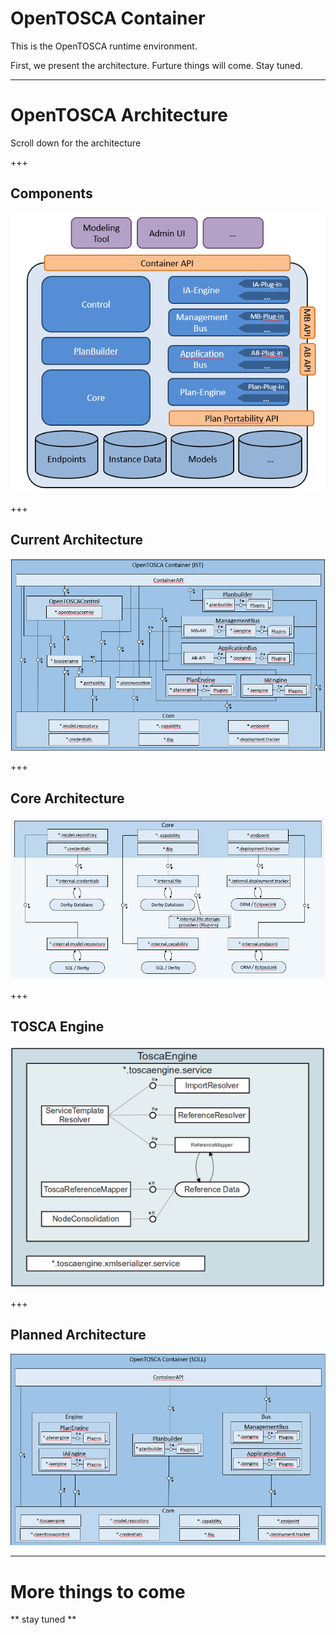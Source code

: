 # OpenTOSCA Container

This is the OpenTOSCA runtime environment.

First, we present the architecture.
Furture things will come. Stay tuned.

---

# OpenTOSCA Architecture

Scroll down for the architecture


+++

## Components

![ArchitekturContainerAPI](docs/graphics/ArchitekturContainerAPI.png)

+++

## Current Architecture

![ArchitekturOpenTOSCAContainerIST](docs/graphics/ArchitekturOpenTOSCAContainer-IST.png)

+++

## Core Architecture

![ArchitekturCore](docs/graphics/ArchitekturCore.png)

+++

## TOSCA Engine

![ArchitekturTOSCAEngine](docs/graphics/ArchitekturTOSCAEngine.png)

+++

## Planned Architecture

![ArchitekturOpenTOSCAContainerSOLL](docs/graphics/ArchitekturOpenTOSCAContainer-SOLL.png)

---

# More things to come

** stay tuned **
